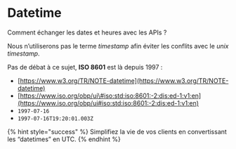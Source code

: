 # Datetime

Comment échanger les dates et heures avec les APIs ?

Nous n’utiliserons pas le terme _timestamp_ afin éviter les conflits avec le _unix timestamp_.

Pas de débat à ce sujet, **ISO 8601** est là depuis 1997 :

* [https://www.w3.org/TR/NOTE-datetime](https://www.w3.org/TR/NOTE-datetime)
* [https://www.iso.org/obp/ui\#iso:std:iso:8601:-2:dis:ed-1:v1:en](https://www.iso.org/obp/ui#iso:std:iso:8601:-2:dis:ed-1:v1:en)
* `1997-07-16`
* `1997-07-16T19:20:01.003Z`

{% hint style="success" %}
Simplifiez la vie de vos clients en convertissant les “datetimes” en UTC.
{% endhint %}



